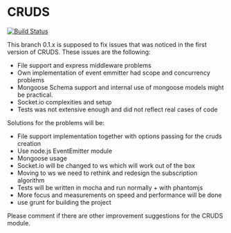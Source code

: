 CRUDS
=====

[![Build Status](https://travis-ci.org/ksnabb/cruds.png?branch=0.1.x)](https://travis-ci.org/ksnabb/cruds)

This branch 0.1.x is supposed to fix issues that was noticed in the first version of CRUDS. These issues are the following:

 * File support and express middleware problems
 * Own implementation of event emmitter had scope and concurrency problems
 * Mongoose Schema support and internal use of mongoose models might be practical.
 * Socket.io complexities and setup
 * Tests was not extensive enough and did not reflect real cases of code

 Solutions for the problems will be:

 * File support implementation together with options passing for the cruds creation
 * Use node.js EventEmitter module
 * Mongoose usage 
 * Socket.io will be changed to ws which will work out of the box
 * Moving to ws we need to rethink and redesign the subscription algorithm
 * Tests will be written in mocha and run normally + with phantomjs
 * More focus and measurements on speed and performance will be done
 * use grunt for building the project

 Please comment if there are other improvement suggestions for the CRUDS module.


